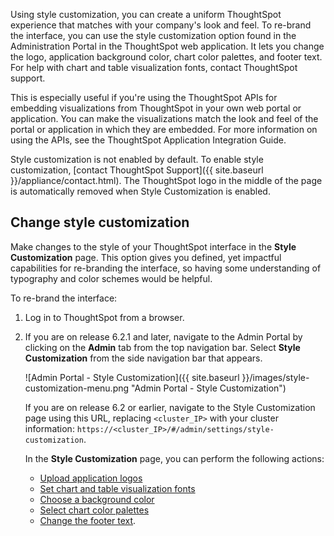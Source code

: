 Using style customization, you can create a uniform ThoughtSpot experience that
matches with your company's look and feel. To re-brand the interface, you can
use the style customization option found in the Administration Portal in the ThoughtSpot
web application. It lets you change the logo, application background color,
chart color palettes, and footer text. For help with chart and table
visualization fonts, contact ThoughtSpot support.

This is especially useful if you're using the ThoughtSpot APIs for embedding
visualizations from ThoughtSpot in your own web portal or application. You can
make the visualizations match the look and feel of the portal or application in
which they are embedded. For more information on using the APIs, see the
ThoughtSpot Application Integration Guide.

Style customization is not enabled by default. To enable style customization, [contact ThoughtSpot Support]({{ site.baseurl }}/appliance/contact.html). The ThoughtSpot logo in the middle of the page is automatically removed when Style Customization is enabled.

## Change style customization

Make changes to the style of your ThoughtSpot interface in the **Style Customization** page. This option gives you defined, yet impactful capabilities for re-branding the interface, so having some understanding of typography and color schemes would be helpful.

To re-brand the interface:

1. Log in to ThoughtSpot from a browser.

2. If you are on release 6.2.1 and later, navigate to the Admin Portal by clicking on the **Admin** tab from the top navigation bar. Select **Style Customization** from the side navigation bar that appears.

    ![Admin Portal - Style Customization]({{ site.baseurl }}/images/style-customization-menu.png "Admin Portal - Style Customization")

    If you are on release 6.2 or earlier, navigate to the Style Customization page using this URL, replacing `<cluster_IP>` with your cluster information: `https://<cluster_IP>/#/admin/settings/style-customization`.

    In the **Style Customization** page, you can perform the following actions:

    -   [Upload application logos](upload-application-logos.html#)
    -   [Set chart and table visualization fonts](set-chart-and-table-visualization-fonts.html#)
    -   [Choose a background color](choose-background-color.html#)
    -   [Select chart color palettes](select-chart-color-palettes.html#)
    -   [Change the footer text](change-the-footer-text.html#).
